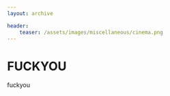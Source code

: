 ```yaml
---
layout: archive

header:
    teaser: /assets/images/miscellaneous/cinema.png
---
```


# FUCKYOU

fuckyou